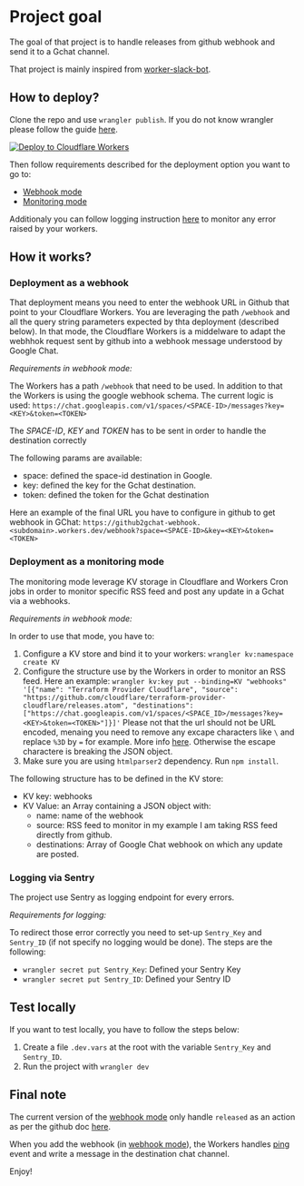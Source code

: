 # Project goal

The goal of that project is to handle releases from github webhook and send it to a Gchat channel.

That project is mainly inspired from [worker-slack-bot](https://github.com/codewithkristian/workers-slack-bot).

## How to deploy?

Clone the repo and use `wrangler publish`. If you do not know wrangler please follow the guide [here](https://developers.cloudflare.com/workers/get-started/guide/). 

[![Deploy to Cloudflare Workers](https://deploy.workers.cloudflare.com/button)](https://deploy.workers.cloudflare.com/?url=https://github.com/vences/github2gchat-webhook)

Then follow requirements described for the deployment option you want to go to:
- [Webhook mode](#deployment-as-a-webhook)
- [Monitoring mode](#deployment-as-a-monitoring-mode)

Additionaly you can follow logging instruction [here](logging-via-sentry) to monitor any error raised by your workers.

## How it works?

### Deployment as a webhook

That deployment means you need to enter the webhook URL in Github that point to your Cloudflare Workers. You are leveraging the path `/webhook` and all the query string parameters expected by thta deployment (described below). In that mode, the Cloudflare Workers is a middelware to adapt the webhhok request sent by github into a webhook message understood by Google Chat. 

*Requirements in webhook mode:*

The Workers has a path `/webhook` that need to be used. 
In addition to that the Workers is using the google webhook schema. The current logic is used: 
`https://chat.googleapis.com/v1/spaces/<SPACE-ID>/messages?key=<KEY>&token=<TOKEN>`

The _SPACE-ID_, _KEY_ and _TOKEN_ has to be sent in order to handle the destination correctly

The following params are available:
- space: defined the space-id destination in Google. 
- key: defined the key for the Gchat destination.
- token: defined the token for the Gchat destination

Here an example of the final URL you have to configure in github to get webhook in GChat: `https://github2gchat-webhook.<subdomain>.workers.dev/webhook?space=<SPACE-ID>&key=<KEY>&token=<TOKEN>`

### Deployment as a monitoring mode

The monitoring mode leverage KV storage in Cloudflare and Workers Cron jobs in order to monitor specific RSS feed and post any update in a Gchat via a webhooks. 

*Requirements in webhook mode:*

In order to use that mode, you have to:

1. Configure a KV store and bind it to your workers: `wrangler kv:namespace create KV`
2. Configure the structure use by the Workers in order to monitor an RSS feed. Here an example:
`wrangler kv:key put --binding=KV "webhooks" '[{"name": "Terraform Provider Cloudflare", "source": "https://github.com/cloudflare/terraform-provider-cloudflare/releases.atom", "destinations": ["https://chat.googleapis.com/v1/spaces/<SPACE_ID>/messages?key=<KEY>&token=<TOKEN>"]}]'`
Please not that the url should not be URL encoded, menaing you need to remove any excape characters like `\` and replace `%3D` by `=` for example. More info [here](https://www.w3schools.com/tags/ref_urlencode.ASP#:~:text=ASCII%20Encoding%20Reference). Otherwise the escape charactere is breaking the JSON object. 
3. Make sure you are using `htmlparser2` dependency. Run `npm install`.

The following structure has to be defined in the KV store:
- KV key: webhooks
- KV Value: an Array containing a JSON object with:
  - name: name of the webhook
  - source: RSS feed to monitor in my example I am taking RSS feed directly from github.
  - destinations: Array of Google Chat webhook on which any update are posted.

### Logging via Sentry

The project use Sentry as logging endpoint for every errors. 

*Requirements for logging:*

To redirect those error correctly you need to set-up `Sentry_Key` and `Sentry_ID` (if not specify no logging would be done). 
The steps are the following:
- `wrangler secret put Sentry_Key`: Defined your Sentry Key
- `wrangler secret put Sentry_ID`: Defined your Sentry ID

## Test locally

If you want to test locally, you have to follow the steps below:
1. Create a file `.dev.vars` at the root with the variable `Sentry_Key` and `Sentry_ID`.
2. Run the project with `wrangler dev`

## Final note

The current version of the [webhook mode](deployment-as-a-webhook) only handle `released` as an action as per the github doc [here](https://docs.github.com/en/developers/webhooks-and-events/webhooks/webhook-events-and-payloads#release). 

When you add the webhook (in [webhook mode](deployment-as-a-webhook)), the Workers handles [ping](https://docs.github.com/en/developers/webhooks-and-events/webhooks/webhook-events-and-payloads#ping) event and write a message in the destination chat channel. 

Enjoy!